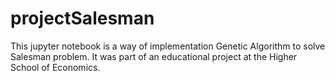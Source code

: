 # projectSalesman

This jupyter notebook is a way of implementation Genetic Algorithm to solve Salesman problem. It was part of an educational project at the Higher School of Economics.
